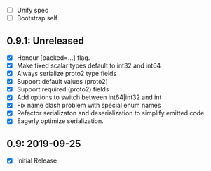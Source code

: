- [ ] Unify spec
- [ ] Bootstrap self

## 0.9.1: Unreleased
- [x] Honour [packed=...] flag.
- [x] Make fixed scalar types default to int32 and int64
- [x] Always serialize proto2 type fields
- [x] Support default values (proto2)
- [x] Support required (proto2) fields
- [x] Add options to switch between int64|int32 and int
- [x] Fix name clash problem with special enum names
- [x] Refactor serializaton and deserialization to simplify emitted code
- [x] Eagerly optimize serialization.

## 0.9: 2019-09-25
- [x] Initial Release
